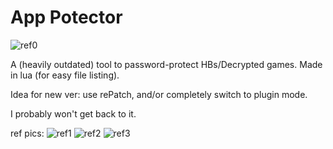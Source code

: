 # App Potector
![ref0](https://github.com/SKGleba/WIP/raw/master/App-Protector-VITA/pics/IMG_20180128_221804-1.jpg)

A (heavily outdated) tool to password-protect HBs/Decrypted games. Made in lua (for easy file listing).

Idea for new ver: use rePatch, and/or completely switch to plugin mode.

I probably won't get back to it.

ref pics:
![ref1](https://github.com/SKGleba/WIP/raw/master/App-Protector-VITA/pics/IMG_20180128_221748.jpg)
![ref2](https://github.com/SKGleba/WIP/raw/master/App-Protector-VITA/pics/IMG_20180128_221833.jpg)
![ref3](https://github.com/SKGleba/WIP/raw/master/App-Protector-VITA/pics/IMG_20180128_221850.jpg)
